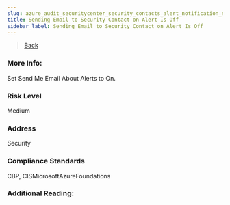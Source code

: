 ```yaml
---
slug: azure_audit_securitycenter_security_contacts_alert_notification_not_set
title: Sending Email to Security Contact on Alert Is Off
sidebar_label: Sending Email to Security Contact on Alert Is Off
---
```

> [Back](../../azuresecuritycenteraudit)

### More Info:
Set Send Me Email About Alerts to On.

### Risk Level
Medium

### Address
Security

### Compliance Standards
CBP, CISMicrosoftAzureFoundations

### Additional Reading:
